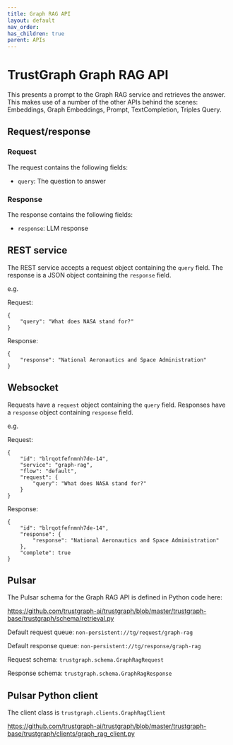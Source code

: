 ```yaml
---
title: Graph RAG API
layout: default
nav_order: 
has_children: true
parent: APIs
---
```


# TrustGraph Graph RAG API

This presents a prompt to the Graph RAG service and retrieves the answer.
This makes use of a number of the other APIs behind the scenes:
Embeddings, Graph Embeddings, Prompt, TextCompletion, Triples Query.

## Request/response

### Request

The request contains the following fields:
- `query`: The question to answer

### Response

The response contains the following fields:
- `response`: LLM response

## REST service

The REST service accepts a request object containing the `query` field.
The response is a JSON object containing the `response` field.

e.g.

Request:
```
{
    "query": "What does NASA stand for?"
}
```

Response:

```
{
    "response": "National Aeronautics and Space Administration"
}
```

## Websocket

Requests have a `request` object containing the `query` field.
Responses have a `response` object containing `response` field.

e.g.

Request:

```
{
    "id": "blrqotfefnmnh7de-14",
    "service": "graph-rag",
    "flow": "default",
    "request": {
        "query": "What does NASA stand for?"
    }
}
```

Response:

```
{
    "id": "blrqotfefnmnh7de-14",
    "response": {
        "response": "National Aeronautics and Space Administration"
    },
    "complete": true
}
```

## Pulsar

The Pulsar schema for the Graph RAG API is defined in Python code here:

https://github.com/trustgraph-ai/trustgraph/blob/master/trustgraph-base/trustgraph/schema/retrieval.py

Default request queue:
`non-persistent://tg/request/graph-rag`

Default response queue:
`non-persistent://tg/response/graph-rag`

Request schema:
`trustgraph.schema.GraphRagRequest`

Response schema:
`trustgraph.schema.GraphRagResponse`

## Pulsar Python client

The client class is
`trustgraph.clients.GraphRagClient`

https://github.com/trustgraph-ai/trustgraph/blob/master/trustgraph-base/trustgraph/clients/graph_rag_client.py

